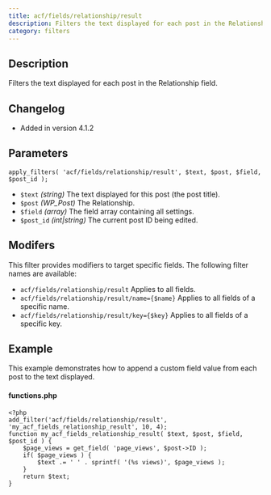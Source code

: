 ```yaml
---
title: acf/fields/relationship/result
description: Filters the text displayed for each post in the Relationship field.
category: filters
---
```


## Description
Filters the text displayed for each post in the Relationship field.

## Changelog
- Added in version 4.1.2

## Parameters
```
apply_filters( 'acf/fields/relationship/result', $text, $post, $field, $post_id );
```
- `$text`		*(string)*		The text displayed for this post (the post title).
- `$post`		*(WP_Post)*		The Relationship.
- `$field`		*(array)*		The field array containing all settings.
- `$post_id`	*(int|string)*	The current post ID being edited.

## Modifers
This filter provides modifiers to target specific fields. The following filter names are available:
- `acf/fields/relationship/result` 				Applies to all fields.
- `acf/fields/relationship/result/name={$name}` 	Applies to all fields of a specific name.
- `acf/fields/relationship/result/key={$key}` 	Applies to all fields of a specific key.

## Example
This example demonstrates how to append a custom field value from each post to the text displayed.

#### functions.php
```
<?php
add_filter('acf/fields/relationship/result', 'my_acf_fields_relationship_result', 10, 4);
function my_acf_fields_relationship_result( $text, $post, $field, $post_id ) {
	$page_views = get_field( 'page_views', $post->ID );
	if( $page_views ) {
        $text .= ' ' . sprintf( '(%s views)', $page_views );
    }
    return $text;
}
```

